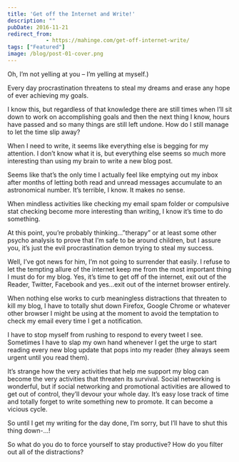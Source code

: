 ```yaml
---
title: 'Get off the Internet and Write!'
description: ""
pubDate: 2016-11-21
redirect_from:
            - https://mahinge.com/get-off-internet-write/
tags: ["Featured"]
image: /blog/post-01-cover.png
---
```

Oh, I’m not yelling at you – I’m yelling at myself.)

Every day procrastination threatens to steal my dreams and erase any hope of ever achieving my goals.

I know this, but regardless of that knowledge there are still times when I’ll sit down to work on accomplishing goals and then the next thing I know, hours have passed and so many things are still left undone. How do I still manage to let the time slip away?

When I need to write, it seems like everything else is begging for my attention. I don’t know what it is, but everything else seems so much more interesting than using my brain to write a new blog post.

Seems like that’s the only time I actually feel like emptying out my inbox after months of letting both read and unread messages accumulate to an astronomical number. It’s terrible, I know. It makes no sense.

When mindless activities like checking my email spam folder or compulsive stat checking become more interesting than writing, I know it’s time to do something.

At this point, you’re probably thinking…”therapy” or at least some other psycho analysis to prove that I’m safe to be around children, but I assure you, it’s just the evil procrastination demon trying to steal my success.

Well, I’ve got news for him, I’m not going to surrender that easily. I refuse to let the tempting allure of the internet keep me from the most important thing I must do for my blog. Yes, it’s time to get off of the internet, exit out of the Reader, Twitter, Facebook and yes…exit out of the internet browser entirely.

When nothing else works to curb meaningless distractions that threaten to kill my blog, I have to totally shut down Firefox, Google Chrome or whatever other browser I might be using at the moment to avoid the temptation to check my email every time I get a notification.

I have to stop myself from rushing to respond to every tweet I see. Sometimes I have to slap my own hand whenever I get the urge to start reading every new blog update that pops into my reader (they always seem urgent until you read them).

It’s strange how the very activities that help me support my blog can become the very activities that threaten its survival. Social networking is wonderful, but if social networking and promotional activities are allowed to get out of control, they’ll devour your whole day. It’s easy lose track of time and totally forget to write something new to promote. It can become a vicious cycle.

So until I get my writing for the day done, I’m sorry, but I’ll have to shut this thing down-…!

So what do you do to force yourself to stay productive? How do you filter out all of the distractions?
